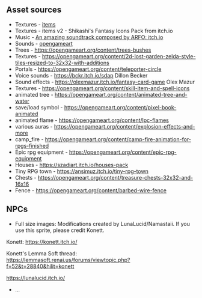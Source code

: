 ## Asset sources
- Textures - [items](http://7soul1.deviantart.com/art/420-Pixel-Art-Icons-for-RPG-129892453)
- Textures - items v2 - Shikashi's Fantasy Icons Pack from itch.io
- Music - [An amazing soundtrack composed by ARFO: itch.io](https://bakudas.itch.io/generic-rpg-pack)
- Sounds - [opengameart](https://opengameart.org/content/rpg-sound-pack)
- Trees - https://opengameart.org/content/trees-bushes
- Textures - https://opengameart.org/content/2d-lost-garden-zelda-style-tiles-resized-to-32x32-with-additions
- Portals - https://opengameart.org/content/teleporter-circle
- Voice sounds - https://bckr.itch.io/sdap Dillon Becker
- Sound effects - https://olexmazur.itch.io/fantasy-card-game Olex Mazur
- Textures - https://opengameart.org/content/skill-item-and-spell-icons
- animated tree - https://opengameart.org/content/animated-tree-and-water
- save/load symbol - https://opengameart.org/content/pixel-book-animated
- animated flame - https://opengameart.org/content/lpc-flames
- various auras - https://opengameart.org/content/explosion-effects-and-more
- camp_fire - https://opengameart.org/content/camp-fire-animation-for-rpgs-finished
- Epic rpg equipment - https://opengameart.org/content/epic-rpg-equipment
- Houses - https://szadiart.itch.io/houses-pack
- Tiny RPG town - https://ansimuz.itch.io/tiny-rpg-town
- Chests - https://opengameart.org/content/treasure-chests-32x32-and-16x16
- Fence - https://opengameart.org/content/barbed-wire-fence

## NPCs

- Full size images: Modifications created by LunaLucid/Namastaii. 
If you use this sprite, please credit Konett.

Konett: https://konett.itch.io/

Konett's Lemma Soft thread: https://lemmasoft.renai.us/forums/viewtopic.php?f=52&t=28840&hilit=konett

https://lunalucid.itch.io/
                    
- ...